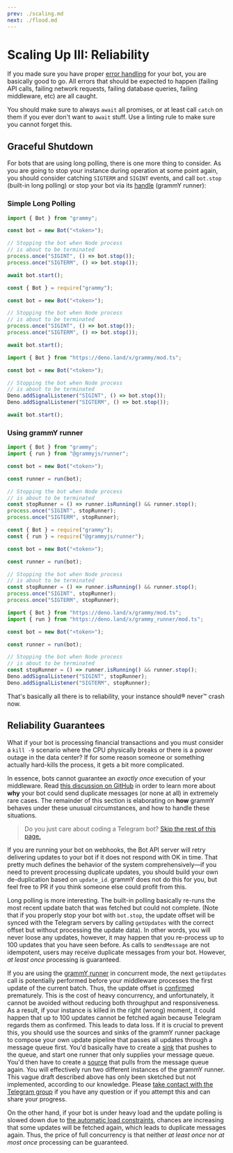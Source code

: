 ```yaml
---
prev: ./scaling.md
next: ./flood.md
---
```


# Scaling Up III: Reliability

If you made sure you have proper [error handling](/guide/errors.md) for your bot, you are basically good to go.
All errors that should be expected to happen (failing API calls, failing network requests, failing database queries, failing middleware, etc) are all caught.

You should make sure to always `await` all promises, or at least call `catch` on them if you ever don't want to `await` stuff.
Use a linting rule to make sure you cannot forget this.

## Graceful Shutdown

For bots that are using long polling, there is one more thing to consider.
As you are going to stop your instance during operation at some point again, you should consider catching `SIGTERM` and `SIGINT` events, and call `bot.stop` (built-in long polling) or stop your bot via its [handle](https://doc.deno.land/https://deno.land/x/grammy_runner/mod.ts/~/RunnerHandle#stop) (grammY runner):

### Simple Long Polling

<CodeGroup>

<CodeGroupItem title="TypeScript" active>

```ts
import { Bot } from "grammy";

const bot = new Bot("<token>");

// Stopping the bot when Node process
// is about to be terminated
process.once("SIGINT", () => bot.stop());
process.once("SIGTERM", () => bot.stop());

await bot.start();
```

</CodeGroupItem>

<CodeGroupItem title="JavaScript">

```js
const { Bot } = require("grammy");

const bot = new Bot("<token>");

// Stopping the bot when Node process
// is about to be terminated
process.once("SIGINT", () => bot.stop());
process.once("SIGTERM", () => bot.stop());

await bot.start();
```

</CodeGroupItem>

<CodeGroupItem title="Deno">

```ts
import { Bot } from "https://deno.land/x/grammy/mod.ts";

const bot = new Bot("<token>");

// Stopping the bot when Node process
// is about to be terminated
Deno.addSignalListener("SIGINT", () => bot.stop());
Deno.addSignalListener("SIGTERM", () => bot.stop());

await bot.start();
```

</CodeGroupItem>
</CodeGroup>

### Using grammY runner

<CodeGroup>

<CodeGroupItem title="TypeScript" active>

```ts
import { Bot } from "grammy";
import { run } from "@grammyjs/runner";

const bot = new Bot("<token>");

const runner = run(bot);

// Stopping the bot when Node process
// is about to be terminated
const stopRunner = () => runner.isRunning() && runner.stop();
process.once("SIGINT", stopRunner);
process.once("SIGTERM", stopRunner);
```

</CodeGroupItem>

<CodeGroupItem title="JavaScript">

```js
const { Bot } = require("grammy");
const { run } = require("@grammyjs/runner");

const bot = new Bot("<token>");

const runner = run(bot);

// Stopping the bot when Node process
// is about to be terminated
const stopRunner = () => runner.isRunning() && runner.stop();
process.once("SIGINT", stopRunner);
process.once("SIGTERM", stopRunner);
```

</CodeGroupItem>
<CodeGroupItem title="Deno">

```ts
import { Bot } from "https://deno.land/x/grammy/mod.ts";
import { run } from "https://deno.land/x/grammy_runner/mod.ts";

const bot = new Bot("<token>");

const runner = run(bot);

// Stopping the bot when Node process
// is about to be terminated
const stopRunner = () => runner.isRunning() && runner.stop();
Deno.addSignalListener("SIGINT", stopRunner);
Deno.addSignalListener("SIGTERM", stopRunner);
```

</CodeGroupItem>
</CodeGroup>

That's basically all there is to reliability, your instance should:registered: never:tm: crash now.

## Reliability Guarantees

What if your bot is processing financial transactions and you must consider a `kill -9` scenario where the CPU physically breaks or there is a power outage in the data center?
If for some reason someone or something actually hard-kills the process, it gets a bit more complicated.

In essence, bots cannot guarantee an _exactly once_ execution of your middleware.
Read [this discussion on GitHub](https://github.com/tdlib/telegram-bot-api/issues/126) in order to learn more about **why** your bot could send duplicate messages (or none at all) in extremely rare cases.
The remainder of this section is elaborating on **how** grammY behaves under these unusual circumstances, and how to handle these situations.

> Do you just care about coding a Telegram bot? [Skip the rest of this page.](/advanced/flood.md)

If you are running your bot on webhooks, the Bot API server will retry delivering updates to your bot if it does not respond with OK in time.
That pretty much defines the behavior of the system comprehensively—if you need to prevent processing duplicate updates, you should build your own de-duplication based on `update_id`.
grammY does not do this for you, but feel free to PR if you think someone else could profit from this.

Long polling is more interesting.
The built-in polling basically re-runs the most recent update batch that was fetched but could not complete.
(Note that if you properly stop your bot with `bot.stop`, the update offset will be synced with the Telegram servers by calling `getUpdates` with the correct offset but without processing the update data).
In other words, you will never loose any updates, however, it may happen that you re-process up to 100 updates that you have seen before.
As calls to `sendMessage` are not idempotent, users may receive duplicate messages from your bot.
However, _at least once_ processing is guaranteed.

If you are using the [grammY runner](/plugins/runner.md) in concurrent mode, the next `getUpdates` call is potentially performed before your middleware processes the first update of the current batch.
Thus, the update offset is [confirmed](https://core.telegram.org/bots/api#getupdates) prematurely.
This is the cost of heavy concurrency, and unfortunately, it cannot be avoided without reducing both throughput and responsiveness.
As a result, if your instance is killed in the right (wrong) moment, it could happen that up to 100 updates cannot be fetched again because Telegram regards them as confirmed.
This leads to data loss.
If it is crucial to prevent this, you should use the sources and sinks of the grammY runner package to compose your own update pipeline that passes all updates through a message queue first.
You'd basically have to create a [sink](https://doc.deno.land/https://deno.land/x/grammy_runner/mod.ts/~/UpdateSink) that pushes to the queue, and start one runner that only supplies your message queue.
You'd then have to create a [source](https://doc.deno.land/https://deno.land/x/grammy_runner/mod.ts/~/UpdateSource) that pulls from the message queue again.
You will effectively run two different instances of the grammY runner.
This vague draft described above has only been sketched but not implemented, according to our knowledge.
Please [take contact with the Telegram group](https://t.me/grammyjs) if you have any question or if you attempt this and can share your progress.

On the other hand, if your bot is under heavy load and the update polling is slowed down due to [the automatic load constraints](/plugins/runner.md#sink), chances are increasing that some updates will be fetched again, which leads to duplicate messages again.
Thus, the price of full concurrency is that neither _at least once_ nor _at most once_ processing can be guaranteed.
